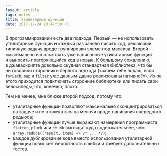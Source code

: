 ```yaml
---
layout: article
tags: notes
title: Утилитарные функции
date: 2017-12-24 23:47:00 +3
---
```

В программировании есть два подхода. Первый — не использовать утилитарные функции и каждый раз заново писать код, решающий типичную задачу вроде группировки элементов массива. Второй — максимально использовать уже написанные утилитарные функции и выносить повторяющийся код в новые. К большому сожалению, в джаваскрипте довольно скудная стандартная библиотека, что бы ни говорили сторонники первого подхода («зачем тебе лодаш, если `forEach`, `map` и `filter` уже <span class="nobr">давным-давно</span> реализованы нативно?»). <span class="nobr">Из-за</span> этого приходится подключать сторонние библиотеки или писать свои велосипеды, что, конечно, плохо.

Тем не менее, мне ближе второй подход, потому что:

* утилитарные функции позволяют максимально сконцентрироваться на задаче и не отвлекаться на мелочи вроде написания очередного редьюса;
* утилитарные функции лучше выражают намерения программиста: `flatten`, `pluck` или `chunk` выглядят куда содержательнее, чем `array.reduce((result, item) => /* ... */)`;
* каждое дублирование кода вместо использования утилитарной функции повышает вероятность ошибки и требует дополнительных тестов.
